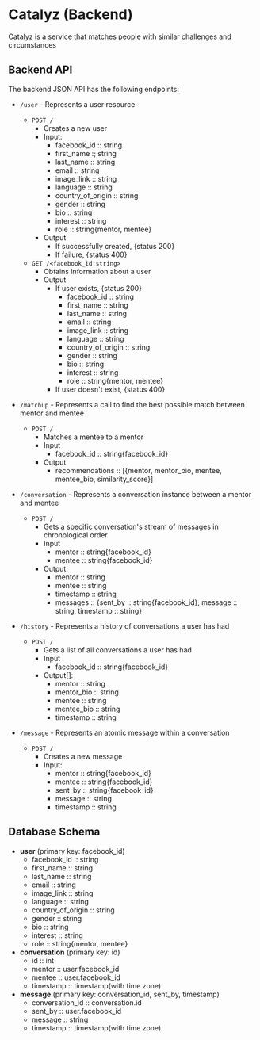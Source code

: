 # Catalyz (Backend)
Catalyz is a service that matches people with similar challenges and circumstances

## Backend API
The backend JSON API has the following endpoints:

* `/user` - Represents a user resource
  * `POST /`
    * Creates a new user
    * Input:
        * facebook_id :: string
        * first_name :; string
        * last_name :: string
        * email :: string
        * image_link :: string
        * language :: string
        * country_of_origin :: string
        * gender :: string
        * bio :: string
        * interest :: string
        * role :: string{mentor, mentee}    
    * Output
        * If successfully created, {status 200}
        * If failure, {status 400}
  * `GET /<facebook_id:string>`
    * Obtains information about a user
    * Output
        * If user exists, {status 200}
            * facebook_id :: string
            * first_name :: string
            * last_name :: string
            * email :: string
            * image_link :: string
            * language :: string
            * country_of_origin :: string
            * gender :: string
            * bio :: string
            * interest :: string
            * role :: string{mentor, mentee}
        * If user doesn't exist, {status 400}
        
* `/matchup` - Represents a call to find the best possible match between mentor and mentee
    * `POST /`
        * Matches a mentee to a mentor
        * Input
            * facebook_id :: string{facebook_id}
        * Output
            * recommendations :: [{mentor, mentor_bio, mentee, mentee_bio, similarity_score}]
        
* `/conversation` - Represents a conversation instance between a mentor and mentee
    * `POST /`
        * Gets a specific conversation's stream of messages in chronological order
        * Input
            * mentor :: string{facebook_id}
            * mentee :: string{facebook_id}
        * Output:
            * mentor :: string
            * mentee :: string
            * timestamp :: string
            * messages :: {sent_by :: string{facebook_id}, message :: string, timestamp :: string}
            
* `/history` - Represents a history of conversations a user has had
    * `POST /`
        * Gets a list of all conversations a user has had
        * Input
            * facebook_id :: string{facebook_id}
         * Output[]:
            * mentor :: string
            * mentor_bio :: string
            * mentee :: string
            * mentee_bio :: string
            * timestamp :: string

* `/message` - Represents an atomic message within a conversation
  * `POST /`
    * Creates a new message
    * Input:
        * mentor :: string{facebook_id}
        * mentee :: string{facebook_id}
        * sent_by :: string{facebook_id}
        * message :: string
        * timestamp :: string

## Database Schema
* **user** (primary key: facebook_id)
    * facebook_id :: string
    * first_name :: string
    * last_name :: string
    * email :: string
    * image_link :: string
    * language :: string
    * country_of_origin :: string
    * gender :: string
    * bio :: string
    * interest :: string
    * role :: string{mentor, mentee}
* **conversation** (primary key: id)
    * id :: int
    * mentor :: user.facebook_id
    * mentee :: user.facebook_id
    * timestamp :: timestamp(with time zone)
* **message** (primary key: conversation_id, sent_by, timestamp)
    * conversation_id :: conversation.id
    * sent_by :: user.facebook_id
    * message :: string
    * timestamp :: timestamp(with time zone)
    